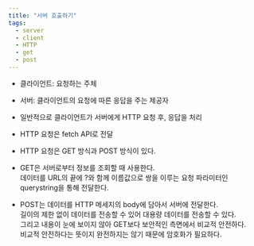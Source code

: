 ```yaml
---
title: "서버 호출하기"
tags:
  - server
  - client
  - HTTP
  - get
  - post
---
```


- 클라이언트: 요청하는 주체  
- 서버: 클라이언트의 요청에 따른 응답을 주는 제공자  

- 일반적으로 클라이언트가 서버에게 HTTP 요청 후, 응답을 처리  
- HTTP 요청은 fetch API로 전달  

- HTTP 요청은 GET 방식과 POST 방식이 있다.  

- GET은 서버로부터 정보를 조회할 때 사용한다.  
데이터를 URL의 끝에 ?와 함께 이름값으로 쌍을 이루는 요청 파라미터인 querystring을 통해 전달한다.  

- POST는 데이터를 HTTP 메세지의 body에 담아서 서버에 전달한다.  
길이의 제한 없이 데이터를 전송할 수 있어 대용량 데이터를 전송할 수 있다.  
그리고 내용이 눈에 보이지 않아 GET보다 보안적인 측면에서 비교적 안전하다.  
비교적 안전하다는 뜻이지 완전하지는 않기 때문에 암호화가 필요하다.  
